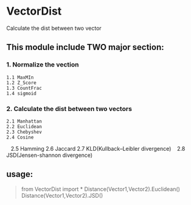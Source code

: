# VectorDist
Calculate the dist between two vector

## This module include TWO major section:
### 1. Normalize the vection
    1.1 MaxMIn
    1.2 Z_Score
    1.3 CountFrac
    1.4 sigmoid

### 2. Calculate the dist between two vectors
    2.1 Manhattan
    2.2 Euclidean
    2.3 Chebyshev
    2.4 Cosine
    2.5 Hamming
    2.6 Jaccard
    2.7 KLD(Kullback–Leibler divergence)
    2.8 JSD(Jensen-shannon divergence)

## usage: 
> from VectorDist import *
> Distance(Vector1,Vector2).Euclidean()
> Distance(Vector1,Vector2).JSD()
